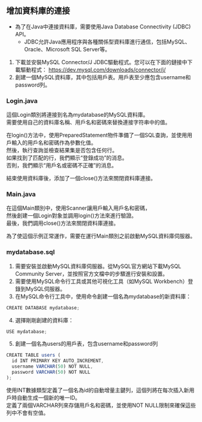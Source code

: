 ## 增加資料庫的連接

* 為了在Java中連接資料庫，需要使用Java Database Connectivity (JDBC) API。
    * JDBC允許Java應用程序與各種關係型資料庫進行通信，包括MySQL、Oracle、Microsoft SQL Server等。

1. 下載並安裝MySQL Connector/J JDBC驅動程式。您可以在下面的鏈接中下載驅動程式：
https://dev.mysql.com/downloads/connector/j/
2. 創建一個MySQL資料庫，其中包括用戶表。用戶表至少應包含username和password列。

### Login.java
這個Login類別將連接到名為mydatabase的MySQL資料庫。   
需要使用自己的資料庫名稱、用戶名和密碼來替換連接字符串中的值。   

在login()方法中，使用PreparedStatement物件準備了一個SQL查詢，並使用用戶輸入的用戶名和密碼作為參數化值。   
然後，執行查詢並檢查結果集是否包含任何行。   
如果找到了匹配的行，我們顯示“登錄成功”的消息。   
否則，我們顯示“用戶名或密碼不正確”的消息。   

結束使用資料庫後，添加了一個close()方法來關閉資料庫連接。   

### Main.java
在這個Main類別中，使用Scanner讓用戶輸入用戶名和密碼，   
然後創建一個Login對象並調用login()方法來進行驗證。   
最後，我們調用close()方法來關閉資料庫連接。   

為了使這個示例正常運作，需要在運行Main類別之前啟動MySQL資料庫伺服器。   

### mydatabase.sql
1. 需要安裝並啟動MySQL資料庫伺服器。從MySQL官方網站下載MySQL Community Server，並按照官方文檔中的步驟進行安裝和設置。
2. 需要使用MySQL命令行工具或其他可視化工具（如MySQL Workbench）登錄到MySQL伺服器。
3. 在MySQL命令行工具中，使用命令創建一個名為mydatabase的新資料庫：
```js
CREATE DATABASE mydatabase;
```
4. 選擇剛剛創建的資料庫：
```js
USE mydatabase;
```
5. 創建一個名為users的用戶表，包含username和password列
```js
CREATE TABLE users (
  id INT PRIMARY KEY AUTO_INCREMENT,
  username VARCHAR(50) NOT NULL,
  password VARCHAR(50) NOT NULL
);
```
使用INT數據類型定義了一個名為id的自動增量主鍵列，這個列將在每次插入新用戶時自動生成一個新的唯一ID。   
定義了兩個VARCHAR列來存儲用戶名和密碼，並使用NOT NULL限制來確保這些列中不會有空值。   

